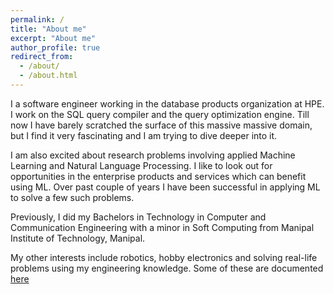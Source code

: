 ```yaml
---
permalink: /
title: "About me"
excerpt: "About me"
author_profile: true
redirect_from: 
  - /about/
  - /about.html
---
```


I a software engineer working in the database products organization at HPE. I work on the SQL query compiler and the query optimization engine. Till now I have barely scratched the surface of this massive massive domain, but I find it very fascinating and I am trying to dive deeper into it.

I am also excited about research problems involving applied Machine Learning and Natural Language Processing. I like to look out for opportunities in the enterprise products and services which can benefit using ML. Over past couple of years I have been successful in applying ML to solve a few such problems.

Previously, I did my Bachelors in Technology in Computer and Communication Engineering with a minor in Soft Computing from Manipal Institute of Technology, Manipal. 

My other interests include robotics, hobby electronics and solving real-life problems using my engineering knowledge. Some of these are documented [here](https://a11apurva.github.io/portfolio/)

